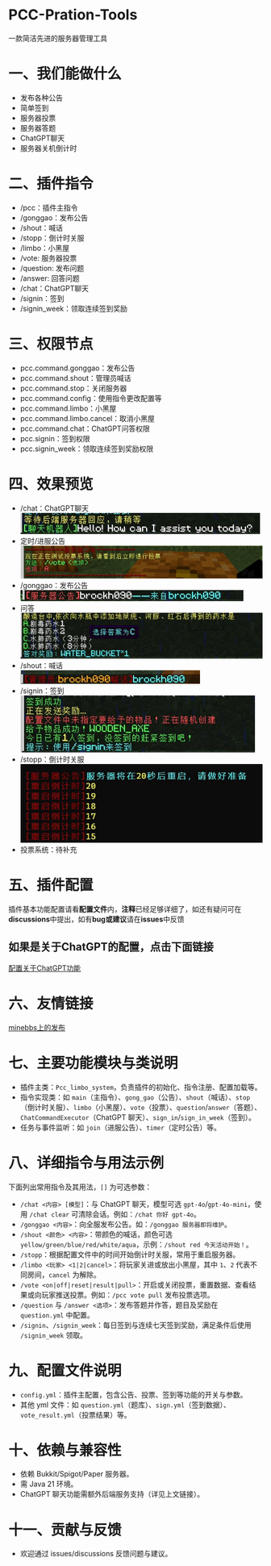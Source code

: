 # PCC-Pration-Tools
一款简洁先进的服务器管理工具
# 一、我们能做什么
- 发布各种公告​
- 简单签到​
- 服务器投票​
- 服务器答题​
- ChatGPT聊天​
- 服务器关机倒计时​
# 二、插件指令
- /pcc：插件主指令
- /gonggao：发布公告
- /shout：喊话
- /stopp：倒计时关服
- /limbo：小黑屋
- /vote: 服务器投票
- /question: 发布问题
- /answer: 回答问题
- /chat：ChatGPT聊天
- /signin：签到
- /signin_week：领取连续签到奖励
# 三、权限节点
- pcc.command.gonggao：发布公告
- pcc.command.shout：管理员喊话
- pcc.command.stop：关闭服务器
- pcc.command.config：使用指令更改配置等
- pcc.command.limbo：小黑屋
- pcc.command.limbo.cancel：取消小黑屋
- pcc.command.chat：ChatGPT问答权限
- pcc.signin：签到权限
- pcc.signin_week：领取连续签到奖励权限
 # 四、效果预览
- /chat：ChatGPT聊天​\
![gpt](docs/images/chat.jpg)
- 定时/进服公告​\
![gg](docs/images/gg.jpg)
- /gonggao：发布公告​\
![gonggao](docs/images/gonggao.jpg)
- 问答​\
![question](docs/images/question.jpg)
- /shout：喊话​\
![shout](docs/images/shout.jpg)
- /signin：签到​\
![signin](docs/images/signin.jpg)
- /stopp：倒计时关服​\
![stop](docs/images/stopp.jpg)
- 投票系统：待补充
# 五、插件配置
插件基本功能配置请看**配置文件**内，**注释**已经足够详细了，如还有疑问可在**discussions**中提出，如有**bug或建议**请在**issues**中反馈
## 如果是关于ChatGPT的配置，点击下面链接
[配置关于ChatGPT功能](https://github.com/73410/PCC-Pration-Tools-GPT-Sever)
# 六、友情链接
[minebbs上的发布](https://www.minebbs.com/resources/pration-tools.8036/)
# 七、主要功能模块与类说明
- 插件主类：`Pcc_limbo_system`，负责插件的初始化、指令注册、配置加载等。
- 指令实现类：如 `main`（主指令）、`gong_gao`（公告）、`shout`（喊话）、`stop`（倒计时关服）、`limbo`（小黑屋）、`vote`（投票）、`question`/`answer`（答题）、`ChatCommandExecutor`（ChatGPT 聊天）、`sign_in`/`sign_in_week`（签到）。
- 任务与事件监听：如 `join`（进服公告）、`timer`（定时公告）等。

# 八、详细指令与用法示例
下面列出常用指令及其用法，`[]` 为可选参数：
- `/chat <内容> [模型]`：与 ChatGPT 聊天，模型可选 `gpt-4o`/`gpt-4o-mini`，使用 `/chat clear` 可清除会话。例如：`/chat 你好 gpt-4o`。
- `/gonggao <内容>`：向全服发布公告。如：`/gonggao 服务器即将维护`。
- `/shout <颜色> <内容>`：带颜色的喊话，颜色可选 `yellow/green/blue/red/white/aqua`，示例：`/shout red 今天活动开始！`。
- `/stopp`：根据配置文件中的时间开始倒计时关服，常用于重启服务器。
- `/limbo <玩家> <1|2|cancel>`：将玩家关进或放出小黑屋，其中 `1`、`2` 代表不同房间，`cancel` 为解除。
- `/vote <on|off|reset|result|pull>`：开启或关闭投票，重置数据、查看结果或向玩家推送投票。例如：`/pcc vote pull` 发布投票选项。
- `/question` 与 `/answer <选项>`：发布答题并作答，题目及奖励在 `question.yml` 中配置。
- `/signin`、`/signin_week`：每日签到与连续七天签到奖励，满足条件后使用 `/signin_week` 领取。

# 九、配置文件说明
- `config.yml`：插件主配置，包含公告、投票、签到等功能的开关与参数。
- 其他 yml 文件：如 `question.yml`（题库）、`sign.yml`（签到数据）、`vote_result.yml`（投票结果）等。

# 十、依赖与兼容性
- 依赖 Bukkit/Spigot/Paper 服务器。
- 需 Java 21 环境。
- ChatGPT 聊天功能需额外后端服务支持（详见上文链接）。

# 十一、贡献与反馈
- 欢迎通过 issues/discussions 反馈问题与建议。
